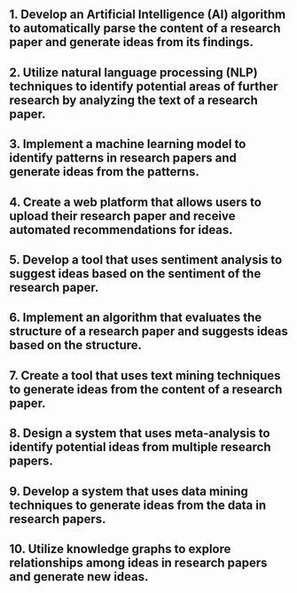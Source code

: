 
## 1. Develop an Artificial Intelligence (AI) algorithm to automatically parse the content of a research paper and generate ideas from its findings.

## 2. Utilize natural language processing (NLP) techniques to identify potential areas of further research by analyzing the text of a research paper.

## 3. Implement a machine learning model to identify patterns in research papers and generate ideas from the patterns.

## 4. Create a web platform that allows users to upload their research paper and receive automated recommendations for ideas.

## 5. Develop a tool that uses sentiment analysis to suggest ideas based on the sentiment of the research paper.

## 6. Implement an algorithm that evaluates the structure of a research paper and suggests ideas based on the structure.

## 7. Create a tool that uses text mining techniques to generate ideas from the content of a research paper.

## 8. Design a system that uses meta-analysis to identify potential ideas from multiple research papers.

## 9. Develop a system that uses data mining techniques to generate ideas from the data in research papers.

## 10. Utilize knowledge graphs to explore relationships among ideas in research papers and generate new ideas.
